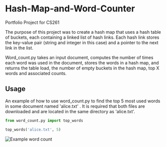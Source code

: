 # Hash-Map-and-Word-Counter

Portfolio Project for CS261

The purpose of this project was to create a hash map that uses a hash table of buckets, each containing a linked list of hash links. Each hash link stores the key-value pair (string and integer in this case) and a pointer to the next link in the list. 

Word_count.py takes an input document, computes the number of times each word was used in the document, stores the words in a hash map, and returns the table load, the number of empty buckets in the hash map, top X words and associated counts.

## Usage

An example of how to use word_count.py to find the top 5 most used words in some document named 'alice.txt' . It is required that both files are downloaded and are located in the same directory as 'alice.txt'.

```python
from word_count.py import top_words

top_words('alice.txt', 5)
```

![Example word count](https://i.imgur.com/AZL8dLi.png)
